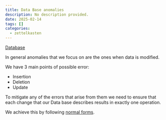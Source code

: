 ```yaml
---
title: Data Base anomalies
description: No description provided.
date: 2025-02-14
tags: []
categories:
  - zettelkasten
---
```

[Database](Database)

In general anomalies that we focus on are the ones when data is modified. 

We have 3 main points of possible error:

 - Insertion 
 - Deletion
 - Update

To mitigate any of the errors that arise from them we need to ensure that each change that our Data base describes results in exactly one operation. 

We achieve this by following [normal forms](Normalization%20in%20Data%20Bases.md#Normal%20Forms%20rules).
